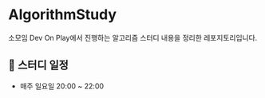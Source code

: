 # AlgorithmStudy
소모임 Dev On Play에서 진행하는 알고리즘 스터디 내용을 정리한 레포지토리입니다.

## 📅 스터디 일정
- 매주 일요일 20:00 ~ 22:00
